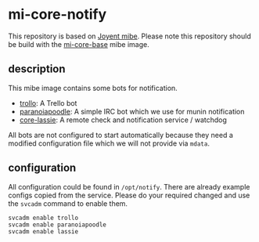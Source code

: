 # mi-core-notify

This repository is based on [Joyent mibe](https://github.com/joyent/mibe). Please note this repository should be build with the [mi-core-base](https://github.com/skylime/mi-core-base) mibe image.

## description

This mibe image contains some bots for notification.

- [trollo](https://github.com/wiedi/trollo): A Trello bot
- [paranoiapoodle](https://github.com/wiedi/paranoiapoodle): A simple IRC bot which we use for munin notification
- [core-lassie](https://github.com/drscream/lassie): A remote check and notification service / watchdog

All bots are not configured to start automatically because they need a modified
configuration file which we will not provide via `mdata`.

## configuration

All configuration could be found in `/opt/notify`. There are already example
configs copied from the service. Please do your required changed and use the
`svcadm` command to enable them.

```
svcadm enable trollo
svcadm enable paranoiapoodle
svcadm enable lassie
```
